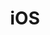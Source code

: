 ---
# Featured tags need to have either the `list` or `grid` layout (PRO only).
layout: list

# The title of the tag's page.
title: iOS

# The name of the tag, used in a post's front matter (e.g. tags: [<slug>]).
slug: iOS

# (Optional) Write a short (~150 characters) description of this featured tag.
description: >
  iOS 카테고리

# (Optional) You can disable grouping posts by date.
# no_groups: true

# Exclude this example category from the sitemap.
# DON'T USE THIS SETTING IN YOUR CATEGORIES!
sitemap: false
---